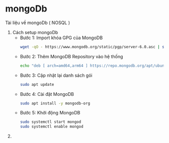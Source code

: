 # mongoDb
Tài liệu về mongoDb ( NOSQL )
1. Cách setup mongoDb
   - Bước 1: Import khóa GPG của MongoDB
      ```bash
      wget -qO - https://www.mongodb.org/static/pgp/server-6.0.asc | sudo apt-key add -
      
   - Bước 2: Thêm MongoDB Repository vào hệ thống
      ```bash
      echo "deb [ arch=amd64,arm64 ] https://repo.mongodb.org/apt/ubuntu $(lsb_release -cs)/mongodb-org/6.0 multiverse" | sudo tee /etc/apt/sources.list.d/mongodb-org-6.0.list

   - Bước 3: Cập nhật lại danh sách gói
       ```bash
       sudo apt update
   - Bước 4: Cài đặt MongoDB
       ```bash
       sudo apt install -y mongodb-org
   - Bước 5: Khởi động MongoDB
       ```bash
      sudo systemctl start mongod
      sudo systemctl enable mongod
3. 
